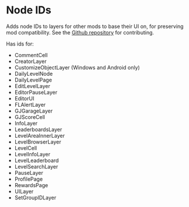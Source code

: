 # Node IDs

Adds node IDs to layers for other mods to base their UI on, for preserving mod compatibility. See the [Github repository](https://github.com/geode-sdk/NodeIDs) for contributing.

Has ids for:

- CommentCell
- CreatorLayer
- CustomizeObjectLayer (Windows and Android only)
- DailyLevelNode
- DailyLevelPage
- EditLevelLayer
- EditorPauseLayer
- EditorUI
- FLAlertLayer
- GJGarageLayer
- GJScoreCell
- InfoLayer
- LeaderboardsLayer
- LevelAreaInnerLayer
- LevelBrowserLayer
- LevelCell
- LevelInfoLayer
- LevelLeaderboard
- LevelSearchLayer
- PauseLayer
- ProfilePage
- RewardsPage
- UILayer
- SetGroupIDLayer
